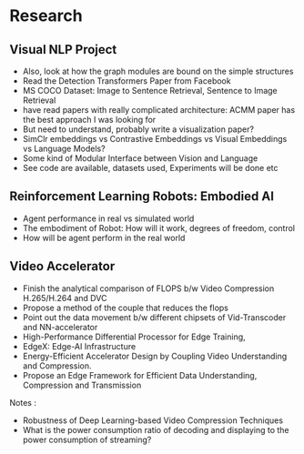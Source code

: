 # Research

## Visual NLP Project

* Also, look at how the graph modules are bound on the simple structures&#x20;
* Read the Detection Transformers Paper from Facebook
* MS COCO Dataset: Image to Sentence Retrieval, Sentence to Image Retrieval&#x20;
* have read papers with really complicated architecture: ACMM paper has the best approach I was looking for&#x20;
* But need to understand, probably write a visualization paper?
* SimClr embeddings vs Contrastive Embeddings vs Visual Embeddings vs  Language Models?
* Some kind of Modular Interface between Vision and Language 
* See code are available, datasets used, Experiments will be done etc

## Reinforcement Learning Robots: Embodied AI

* Agent performance in real vs simulated world
* The embodiment of Robot: How will it work, degrees of freedom, control
* How will be agent perform in the real world

## Video Accelerator

* Finish the analytical comparison of FLOPS b/w Video Compression H.265/H.264 and DVC&#x20;
* Propose a method of the couple that reduces the flops&#x20;
* Point out the data movement b/w different chipsets of Vid-Transcoder and NN-accelerator
* High-Performance Differential Processor for Edge Training,
* EdgeX: Edge-AI Infrastructure
* Energy-Efficient  Accelerator Design by Coupling  Video  Understanding and Compression.&#x20;
* Propose an Edge Framework for Efficient Data Understanding, Compression and Transmission

Notes :

- Robustness of Deep Learning-based Video Compression Techniques
- What is the power consumption ratio of decoding and displaying to the power consumption of streaming?
